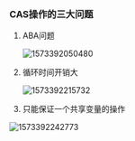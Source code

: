 ### CAS操作的三大问题

1. ABA问题

   ![1573392050480](C:\Users\czd\AppData\Roaming\Typora\typora-user-images\1573392050480.png)

2. 循环时间开销大

   ![1573392215732](C:\Users\czd\AppData\Roaming\Typora\typora-user-images\1573392215732.png)

3. 只能保证一个共享变量的操作

![1573392242773](C:\Users\czd\AppData\Roaming\Typora\typora-user-images\1573392242773.png)

